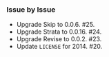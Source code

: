 ### Issue by Issue

 * Upgrade Skip to 0.0.6. #25.
 * Upgrade Strata to 0.0.16. #24.
 * Upgrade Revise to 0.0.2. #23.
 * Update `LICENSE` for 2014. #20.
